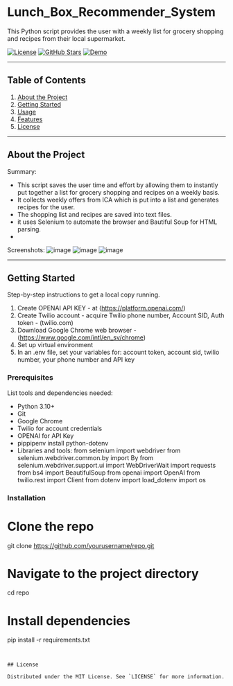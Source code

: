 # Lunch_Box_Recommender_System

This Python script  provides the user with a weekly list for grocery shopping and recipes from their local supermarket.


[![License](https://img.shields.io/badge/license-MIT-blue.svg)](LICENSE)
[![GitHub Stars](https://img.shields.io/github/stars/cajjster/lunch_box_planner.svg)](https://github.com/cajjster/lunch_box_planner/stargazers)
[![Demo](https://img.shields.io/badge/demo-live-brightgreen)](https://your-live-demo-link.com)

---

## Table of Contents

1. [About the Project](#about-the-project)
2. [Getting Started](#getting-started)
3. [Usage](#usage)
4. [Features](#features)
5. [License](#license)

---

## About the Project

Summary:
- This script saves the user time and effort by allowing them to instantly put together a list for grocery shopping and recipes on a weekly basis.
- It collects weekly offers from ICA which is put into a list and generates recipes for the user.
- The shopping list and recipes are saved into text files. 
- it uses Selenium to automate the browser and Bautiful Soup for HTML parsing.
- 
Screenshots:
![image](https://github.com/user-attachments/assets/0f9c6bf5-36b7-4611-ad0d-bd1c8f5ad91c)
![image](https://github.com/user-attachments/assets/99403e4e-c228-4edb-86db-02dc25886b2a)
![image](https://github.com/user-attachments/assets/ae0c7ba4-a627-4528-8ce5-90bc180dd3d5)


---

## Getting Started

Step-by-step instructions to get a local copy running.
1. Create OPENAI API KEY - at (https://platform.openai.com/)
2. Create Twilio account - acquire Twilio phone number, Account SID, Auth token - (twilio.com)
3. Download Google Chrome web browser - (https://www.google.com/intl/en_sv/chrome)
4. Set up virtual environment
5. In an .env file, set your variables for: account token, account sid, twilio number, your phone number and API key

### Prerequisites

List tools and dependencies needed:
- Python 3.10+
- Git
- Google Chrome
- Twilio for account credentials
- OPENAI for API Key
- pippipenv install python-dotenv
- Libraries and tools:
    from selenium import webdriver
    from selenium.webdriver.common.by import By
    from selenium.webdriver.support.ui import WebDriverWait
    import requests
    from bs4 import BeautifulSoup
    from openai import OpenAI
    from twilio.rest import Client
    from dotenv import load_dotenv
    import os

### Installation

# Clone the repo
git clone https://github.com/yourusername/repo.git

# Navigate to the project directory
cd repo

# Install dependencies
pip install -r requirements.txt

```


## License

Distributed under the MIT License. See `LICENSE` for more information.

